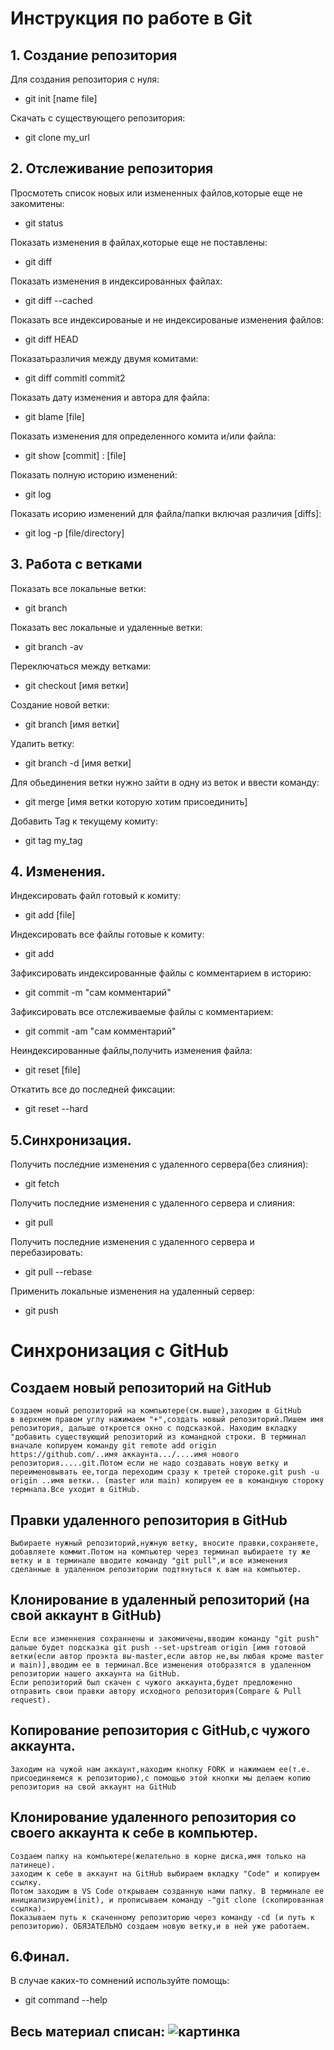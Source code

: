 # Инструкция по работе в Git

## 1. Создание репозитория

Для создания репозитория с нуля:
- git init [name file]

Скачать с существующего репозитория:
- git clone my_url

## 2. Отслеживание репозитория

Просмотеть список новых или измененных файлов,которые еще не закомитены:
- git status

Показать изменения в файлах,которые еще не поставлены:
- git diff

Показать изменения в индексированных файлах:
- git diff --cached

Показать все индексированые и не индексированые изменения файлов:
- git diff HEAD

Показатьразличия между двумя комитами:
- git diff commitl commit2

Показать дату изменения и автора для файла:
- git blame [file]

Показать изменения для определенного комита и/или файла:
- git show [commit] : [file]

Показать полную историю изменений:
- git log

Показать исорию изменений для файла/папки включая различия [diffs]:
- git log -p [file/directory]

## 3. Работа с ветками

Показать все локальные ветки:
- git branch

Показать вес локальные и удаленные ветки:
- git branch -av

Переключаться между ветками:
- git checkout [имя ветки]

Создание новой ветки:
- git branch [имя ветки]

Удалить ветку:
- git branch -d [имя ветки]

Для обьединения ветки нужно зайти в одну из веток и ввести команду:
- git merge [имя ветки которую хотим присоединить]

Добавить Tag к текущему комиту:
- git tag my_tag

## 4. Изменения.

Индексировать файл готовый к комиту:
- git add [file]

Индексировать все файлы готовые к комиту:
- git add

Зафиксировать индексированные файлы с комментарием в историю:
- git commit -m "сам комментарий"

Зафиксировать все отслеживаемые файлы с комментарием:
- git commit -am "сам комментарий"

Неиндексированные файлы,получить изменения файла:
- git reset [file]

Откатить все до последней фиксации:
- git reset --hard

## 5.Синхронизация.

Получить последние изменения с удаленного сервера(без слияния):
- git fetch

Получить последние изменения с удаленного сервера и слияния:
- git pull

Получить последние изменения с удаленного сервера и перебазировать:
- git pull --rebase

Применить локальные изменения на удаленный сервер:
- git push

# Синхронизация с GitHub

## Создаем новый репозиторий на GitHub

    Создаем новый репозиторий на компьютере(см.выше),заходим в GitHub
    в верхнем правом углу нажимаем "+",создать новый репозиторий.Пишем имя репозитория, дальше откроется окно с подсказкой. Находим вкладку "добавить существующий репозиторий из командной строки. В терминал вначале копируем команду git remote add origin https://github.com/..имя аккаунта.../....имя нового репозитория.....git.Потом если не надо создавать новую ветку и переименовывать ее,тогда переходим сразу к третей стороке.git push -u origin ..имя ветки.. (master или main) копируем ее в командную стороку термнала.Все уходит в GitHub.

## Правки удаленного репозитория в GitHub

    Выбираете нужный репозиторий,нужную ветку, вносите правки,сохраняете, добавляете коммит.Потом на компьютер через терминал выбираете ту же ветку и в терминале вводите команду "git pull",и все изменения сделанные в удаленном репозитории подтянуться к вам на компьютер.

##   Клонирование в удаленный репозиторий (на свой аккаунт в GitHub)   

    Если все изменнения сохраннены и закомичены,вводим команду "git push" дальше будет подсказка git push --set-upstream origin [имя готовой ветки(если автор проэкта вы-master,если автор не,вы любая кроме master и main)],вводим ее в терминал.Все изменения отобразятся в удаленном репозитории нашего аккаунта на GitHub.
    Если репозиторий был скачен с чужого аккаунта,будет предложенно отправить свои правки автору исходного репозитория(Compare & Pull request).


## Копирование репозитория с GitHub,с чужого аккаунта.

    Заходим на чужой нам аккаунт,находим кнопку FORK и нажимаем ее(т.е. присоединяемся к репозиторию),с помощью этой кнопки мы делаем копию репозитория на свой аккаунт на GitHub
 
## Клонирование удаленного репозитория со своего аккаунта к себе в компьютер. 

    Создаем папку на компьютере(желательно в корне диска,имя только на латинеце).
    заходим к себе в аккаунт на GitHub выбираем вкладку "Code" и копируем ссылку.
    Потом заходим в VS Code открываем созданную нами папку. В терминале ее инициализируем(init), и прописываем команду -"git clone (скопированная ссылка).
    Показываем путь к скаченному репозиторию через команду -cd (и путь к репозиторию). ОБЯЗАТЕЛЬНО создаем новую ветку,и в ней уже работаем.

## 6.Финал.

В случае каких-то сомнений используйте помощь:
- git command --help

## Весь материал списан: ![картинка](photo_2022.jpg)
